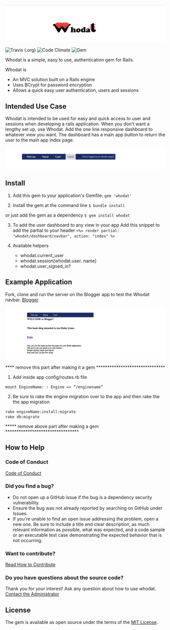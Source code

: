 ![Whodat logo](whodat-logo-wide.png)

![Travis (.org)](https://travis-ci.org/bperlik/whodat.svg?branch=master)  ![Code Climate](https://img.shields.io/codeclimate/maintainability/bperlik/whodat.svg?branch=master)  ![Gem](https://img.shields.io/gem/v/:package.svg)

Whodat is a simple, easy to use, authentication gem for Rails. 

Whodat is 
* An MVC solution built on a Rails engine
* Uses BCrypt for password encryption
* Allows a quick easy user authentication, users and sessions

## Intended Use Case
Whodat is intended to be used for easy and quick access to user and sessions when developing a rails application. When you don't want a lengthy set up, use Whodat. Add the one line responsive dashboard to whatever view you want. The dashboard has a main app button to return the user to the main app index page.

![nav bar menu](/app/assets/images/whodat/navbar-pic-readme.png "Whodat Login Dashboard")

## Install
1. Add this gem to your application's Gemfile:
`gem 'whodat'`

2. Install the gem at the command line
`$ bundle install`

 or just add the gem as a dependency
`$ gem install whodat`

3. To add the user dashboard to any view in your app
   Add this snippet to add the partial to your header
`<%= render partial: "whodat/dashboard/navbar", action: "index" %>`

4. Available helpers 
   * whodat.current_user
   * whodat.session[whodat.user. name]  
   * whodat.user_signed_in?

## Example Application
Fork, clone and run the server on the Blogger app to test the Whodat navbar. 
[Blogger](https://github.com/bperlik/blogger)

![Example app](/app/assets/images/whodat/example-app-screencap.png "Example Application")

**** remove this part after making it a gem *******************************
1. Add inside app config/routes.rb file
```
mount EngineName: : Engine => “/enginename”
```

2. Be sure to rake the engine migration over to the app and then
rake the the app migration
```
rake engineName:install:migrate
rake db:migrate
```

***** remove above part after making a gem *********************************

## How to Help

### Code of Conduct
[Code of Conduct](/CODE-OF-CONDUCT.md)

### Did you find a bug?
*	Do not open up a GitHub issue if the bug is a dependency security vulnerability.
*	Ensure the bug was not already reported by searching on GitHub under Issues.
*	If you're unable to find an open issue addressing the problem, open a new one. Be sure to include a title and clear description, as much relevant information as possible, what was expected, and a code sample or an executable test case demonstrating the expected behavior that is not occurring.

### Want to contribute?
[Read How to Contribute](/HOW-TO-CONTRIBUTE.md)

### Do you have questions about the source code?
Thank you for your interest! Ask any question about how to use whodat. [Contact the Administrator](me@barbaraperlik.com)

## License
The gem is available as open source under the terms of the [MIT License](https://opensource.org/licenses/MIT).
